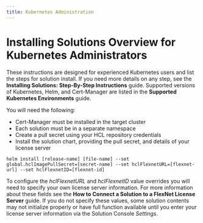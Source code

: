 ```yaml
---
title: Kubernetes Administration
---
```

# Installing Solutions Overview for Kubernetes Administrators

These instructions are designed for experienced Kubernetes users and list the steps for solution install. If you need more details on any step, see the **Installing Solutions: Step-By-Step Instructions** guide. Supported versions of Kubernetes, Helm, and Cert-Manager are listed in the **Supported Kubernetes Environments** guide.

You will need the following:

- Cert-Manager must be installed in the target cluster
- Each solution must be in a separate namespace
- Create a pull secret using your HCL repository credentials
- Install the solution chart, providing the pull secret, and details of your license server

```
helm install [release-name] [file-name] --set global.hclImagePullSecret=[secret-name] --set hclFlexnetURL=[flexnet-url] --set hclFlexnetID=[flexnet-id]
```
To configure the *hclFlexnetURL* and *hclFlexnetID* value overrides you will need to specify your own license server information. For more information about these fields see the **How to Connect a Solution to a FlexNet License Server** guide. If you do not specify these values, some solution contents may not initialize properly or have full function available until you enter your license server information via the Solution Console *Settings*.
